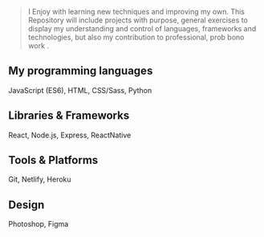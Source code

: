 

> I Enjoy with learning new techniques and improving my own.
This Repository will include projects with purpose, general exercises to display my understanding and control of languages, frameworks and technologies, but also my contribution to professional, prob bono work .


## My programming languages
JavaScript (ES6), HTML,
CSS/Sass, Python

## Libraries & Frameworks
React, Node.js, Express, ReactNative

## Tools & Platforms
Git, Netlify, Heroku

## Design
Photoshop, Figma

